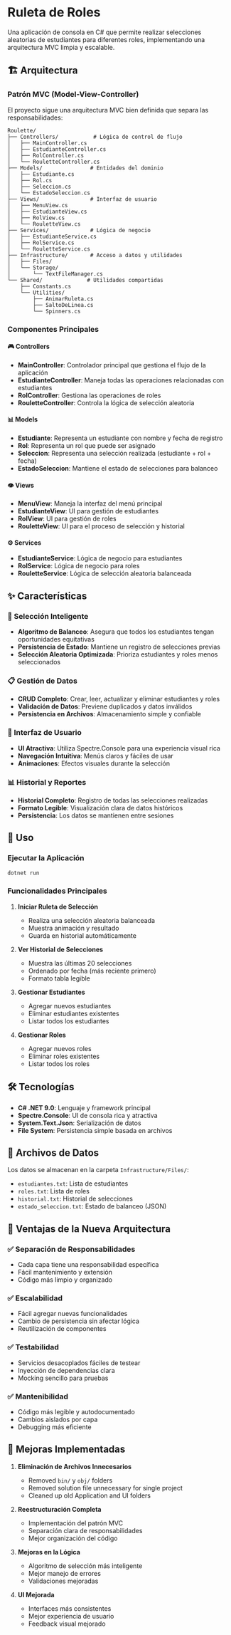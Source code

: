 # Ruleta de Roles

Una aplicación de consola en C# que permite realizar selecciones aleatorias de estudiantes para diferentes roles, implementando una arquitectura MVC limpia y escalable.

## 🏗️ Arquitectura

### Patrón MVC (Model-View-Controller)

El proyecto sigue una arquitectura MVC bien definida que separa las responsabilidades:

```
Roulette/
├── Controllers/           # Lógica de control de flujo
│   ├── MainController.cs
│   ├── EstudianteController.cs
│   ├── RolController.cs
│   └── RouletteController.cs
├── Models/               # Entidades del dominio
│   ├── Estudiante.cs
│   ├── Rol.cs
│   ├── Seleccion.cs
│   └── EstadoSeleccion.cs
├── Views/                # Interfaz de usuario
│   ├── MenuView.cs
│   ├── EstudianteView.cs
│   ├── RolView.cs
│   └── RouletteView.cs
├── Services/             # Lógica de negocio
│   ├── EstudianteService.cs
│   ├── RolService.cs
│   └── RouletteService.cs
├── Infrastructure/       # Acceso a datos y utilidades
│   ├── Files/
│   └── Storage/
│       └── TextFileManager.cs
└── Shared/              # Utilidades compartidas
    ├── Constants.cs
    └── Utilities/
        ├── AnimarRuleta.cs
        ├── SaltoDeLinea.cs
        └── Spinners.cs
```

### Componentes Principales

#### 🎮 Controllers
- **MainController**: Controlador principal que gestiona el flujo de la aplicación
- **EstudianteController**: Maneja todas las operaciones relacionadas con estudiantes
- **RolController**: Gestiona las operaciones de roles
- **RouletteController**: Controla la lógica de selección aleatoria

#### 📊 Models
- **Estudiante**: Representa un estudiante con nombre y fecha de registro
- **Rol**: Representa un rol que puede ser asignado
- **Seleccion**: Representa una selección realizada (estudiante + rol + fecha)
- **EstadoSeleccion**: Mantiene el estado de selecciones para balanceo

#### 👁️ Views
- **MenuView**: Maneja la interfaz del menú principal
- **EstudianteView**: UI para gestión de estudiantes
- **RolView**: UI para gestión de roles
- **RouletteView**: UI para el proceso de selección y historial

#### ⚙️ Services
- **EstudianteService**: Lógica de negocio para estudiantes
- **RolService**: Lógica de negocio para roles
- **RouletteService**: Lógica de selección aleatoria balanceada

## ✨ Características

### 🎯 Selección Inteligente
- **Algoritmo de Balanceo**: Asegura que todos los estudiantes tengan oportunidades equitativas
- **Persistencia de Estado**: Mantiene un registro de selecciones previas
- **Selección Aleatoria Optimizada**: Prioriza estudiantes y roles menos seleccionados

### 📋 Gestión de Datos
- **CRUD Completo**: Crear, leer, actualizar y eliminar estudiantes y roles
- **Validación de Datos**: Previene duplicados y datos inválidos
- **Persistencia en Archivos**: Almacenamiento simple y confiable

### 🎨 Interfaz de Usuario
- **UI Atractiva**: Utiliza Spectre.Console para una experiencia visual rica
- **Navegación Intuitiva**: Menús claros y fáciles de usar
- **Animaciones**: Efectos visuales durante la selección

### 📊 Historial y Reportes
- **Historial Completo**: Registro de todas las selecciones realizadas
- **Formato Legible**: Visualización clara de datos históricos
- **Persistencia**: Los datos se mantienen entre sesiones

## 🚀 Uso

### Ejecutar la Aplicación
```bash
dotnet run
```

### Funcionalidades Principales

1. **Iniciar Ruleta de Selección**
   - Realiza una selección aleatoria balanceada
   - Muestra animación y resultado
   - Guarda en historial automáticamente

2. **Ver Historial de Selecciones**
   - Muestra las últimas 20 selecciones
   - Ordenado por fecha (más reciente primero)
   - Formato tabla legible

3. **Gestionar Estudiantes**
   - Agregar nuevos estudiantes
   - Eliminar estudiantes existentes
   - Listar todos los estudiantes

4. **Gestionar Roles**
   - Agregar nuevos roles
   - Eliminar roles existentes
   - Listar todos los roles

## 🛠️ Tecnologías

- **C# .NET 9.0**: Lenguaje y framework principal
- **Spectre.Console**: UI de consola rica y atractiva
- **System.Text.Json**: Serialización de datos
- **File System**: Persistencia simple basada en archivos

## 📁 Archivos de Datos

Los datos se almacenan en la carpeta `Infrastructure/Files/`:
- `estudiantes.txt`: Lista de estudiantes
- `roles.txt`: Lista de roles
- `historial.txt`: Historial de selecciones
- `estado_seleccion.txt`: Estado de balanceo (JSON)

## 🎯 Ventajas de la Nueva Arquitectura

### ✅ Separación de Responsabilidades
- Cada capa tiene una responsabilidad específica
- Fácil mantenimiento y extensión
- Código más limpio y organizado

### ✅ Escalabilidad
- Fácil agregar nuevas funcionalidades
- Cambio de persistencia sin afectar lógica
- Reutilización de componentes

### ✅ Testabilidad
- Servicios desacoplados fáciles de testear
- Inyección de dependencias clara
- Mocking sencillo para pruebas

### ✅ Mantenibilidad
- Código más legible y autodocumentado
- Cambios aislados por capa
- Debugging más eficiente

## 🔄 Mejoras Implementadas

1. **Eliminación de Archivos Innecesarios**
   - Removed `bin/` y `obj/` folders
   - Removed solution file unnecessary for single project
   - Cleaned up old Application and UI folders

2. **Reestructuración Completa**
   - Implementación del patrón MVC
   - Separación clara de responsabilidades
   - Mejor organización del código

3. **Mejoras en la Lógica**
   - Algoritmo de selección más inteligente
   - Mejor manejo de errores
   - Validaciones mejoradas

4. **UI Mejorada**
   - Interfaces más consistentes
   - Mejor experiencia de usuario
   - Feedback visual mejorado
